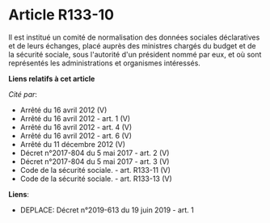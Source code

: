 # Article R133-10

Il est institué un comité de normalisation des données sociales déclaratives et de leurs échanges, placé auprès des ministres
chargés du budget et de la sécurité sociale, sous l'autorité d'un président nommé par eux, et où sont représentés les
administrations et organismes intéressés.

**Liens relatifs à cet article**

_Cité par_:

  - Arrêté du 16 avril 2012 (V)
  - Arrêté du 16 avril 2012 - art. 1 (V)
  - Arrêté du 16 avril 2012 - art. 4 (V)
  - Arrêté du 16 avril 2012 - art. 6 (V)
  - Arrêté du 11 décembre 2012 (V)
  - Décret n°2017-804 du 5 mai 2017 - art. 2 (V)
  - Décret n°2017-804 du 5 mai 2017 - art. 3 (V)
  - Code de la sécurité sociale. - art. R133-11 (V)
  - Code de la sécurité sociale. - art. R133-13 (V)

**Liens**:

  - DEPLACE: Décret n°2019-613 du 19 juin 2019 - art. 1
